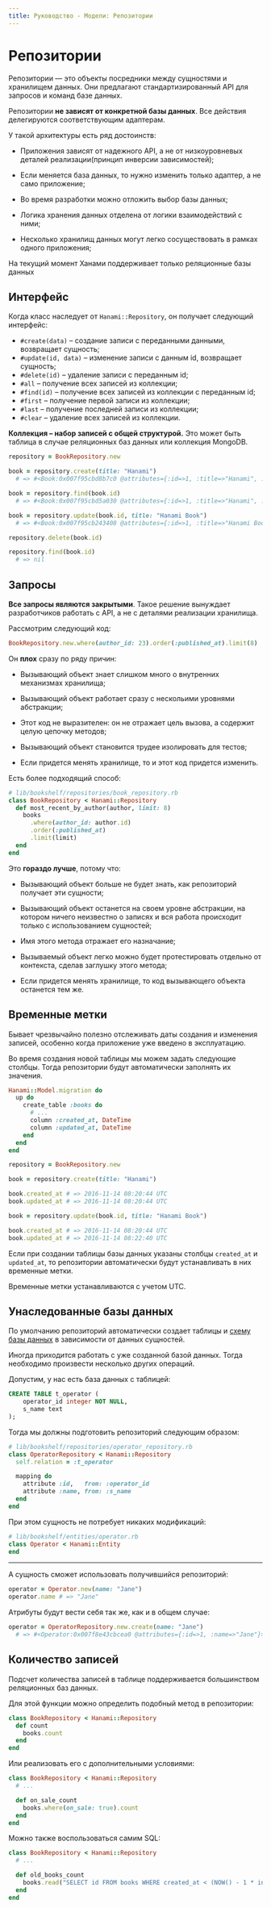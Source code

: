 ```yaml
---
title: Руководство - Модели: Репозитории
---
```


# Репозитории

Репозитории — это объекты посредники между сущностями и хранилищем данных.
Они предлагают стандартизированный API для запросов и команд базе данных.

Репозитории **не зависят от конкретной базы данных**. Все действия делегируются соответствующим адаптерам.

У такой архитектуры есть ряд достоинств:

  * Приложения зависят от надежного API, а не от низкоуровневых деталей реализации(принцип инверсии зависимостей);

  * Если меняется база данных, то нужно изменить только адаптер, а не само приложение;

  * Во время разработки можно отложить выбор базы данных;

  * Логика хранения данных отделена от логики взаимодействий с ними;

  * Несколько хранилищ данных могут легко сосуществовать в рамках одного приложения;

<p class="warning">
  На текущий момент Ханами поддерживает только реляционные базы данных
</p>

## Интерфейс

Когда класс наследует от `Hanami::Repository`, он получает следующий интерфейс:

  * `#create(data)` – создание записи с переданными данными, возвращает сущность;
  * `#update(id, data)` – изменение записи с данным id, возвращает сущность;
  * `#delete(id)` – удаление записи с переданным id;
  * `#all` – получение всех записей из коллекции;
  * `#find(id)` – получение всех записей из коллекции с переданным id;
  * `#first` – получение первой записи из коллекции;
  * `#last`  – получение последней записи из коллекции;
  * `#clear` – удаление всех записей из коллекции.

**Коллекция – набор записей с общей структурой.**
Это может быть таблица в случае реляционных баз данных или коллекция MongoDB.

```ruby
repository = BookRepository.new

book = repository.create(title: "Hanami")
  # => #<Book:0x007f95cbd8b7c0 @attributes={:id=>1, :title=>"Hanami", :created_at=>2016-11-13 16:02:37 UTC, :updated_at=>2016-11-13 16:02:37 UTC}>

book = repository.find(book.id)
  # => #<Book:0x007f95cbd5a030 @attributes={:id=>1, :title=>"Hanami", :created_at=>2016-11-13 16:02:37 UTC, :updated_at=>2016-11-13 16:02:37 UTC}>

book = repository.update(book.id, title: "Hanami Book")
  # => #<Book:0x007f95cb243408 @attributes={:id=>1, :title=>"Hanami Book", :created_at=>2016-11-13 16:02:37 UTC, :updated_at=>2016-11-13 16:03:34 UTC}>

repository.delete(book.id)

repository.find(book.id)
  # => nil
```

## Запросы

**Все запросы являются закрытыми**.
Такое решение вынуждает разработчиков работать с API, а не с деталями реализации хранилища.

Рассмотрим следующий код:

```ruby
BookRepository.new.where(author_id: 23).order(:published_at).limit(8)
```

Он **плох** сразу по ряду причин:

  * Вызывающий объект знает слишком много о внутренних механизмах хранилища;

  * Вызывающий объект работает сразу с нескольими уровнями абстракции;

  * Этот код не выразителен: он не отражает цель вызова, а содержит целую цепочку методов;

  * Вызывающий объект становится трудее изолировать для тестов;

  * Если придется менять хранилище, то и этот код придется изменить.

Есть более подходящий способ:

```ruby
# lib/bookshelf/repositories/book_repository.rb
class BookRepository < Hanami::Repository
  def most_recent_by_author(author, limit: 8)
    books
      .where(author_id: author.id)
      .order(:published_at)
      .limit(limit)
  end
end
```

Это **гораздо лучше**, потому что:

  * Вызывающий объект больше не будет знать, как репозиторий получает эти сущности;

  * Вызывающий объект останется на своем уровне абстракции, на котором ничего неизвестно о записях и вся работа происходит только с использованием сущностей;

  * Имя этого метода отражает его назначание;

  * Вызываемый объект легко можно будет протестировать отдельно от контекста, сделав заглушку этого метода;

  * Если придется менять хранилище, то код вызывающего объекта останется тем же.

## Временные метки

Бывает чрезвычайно полезно отслеживать даты создания и изменения записей, особенно когда приложение уже введено в эксплуатацию.

Во время создания новой таблицы мы можем задать следующие столбцы. Тогда репозитории будут автоматически заполнять их значения.

```ruby
Hanami::Model.migration do
  up do
    create_table :books do
      # ...
      column :created_at, DateTime
      column :updated_at, DateTime
    end
  end
end
```

```ruby
repository = BookRepository.new

book = repository.create(title: "Hanami")

book.created_at # => 2016-11-14 08:20:44 UTC
book.updated_at # => 2016-11-14 08:20:44 UTC

book = repository.update(book.id, title: "Hanami Book")

book.created_at # => 2016-11-14 08:20:44 UTC
book.updated_at # => 2016-11-14 08:22:40 UTC
```

<p class="convention">
  Если при создании таблицы базы данных указаны столбцы <code>created_at</code> и <code>updated_at</code>, то репозитории автоматически будут устанавливать в них временные метки.
</p>

<p class="notice">
  Временные метки устанавливаются с учетом UTC.
</p>

## Унаследованные базы данных

По умолчанию репозиторий автоматически создает таблицы и [схему базы данных](/guides/models/entities#automatic-schema) в зависимости от данных сущностей.

Иногда приходится работать с уже созданной базой данных. Тогда необходимо произвести несколько других операций.

Допустим, у нас есть база данных с таблицей:

```sql
CREATE TABLE t_operator (
    operator_id integer NOT NULL,
    s_name text
);
```

Тогда мы должны подготовить репозиторий следующим образом:

```ruby
# lib/bookshelf/repositories/operator_repository.rb
class OperatorRepository < Hanami::Repository
  self.relation = :t_operator

  mapping do
    attribute :id,   from: :operator_id
    attribute :name, from: :s_name
  end
end
```

При этом сущность не потребует никаких модификаций:

```ruby
# lib/bookshelf/entities/operator.rb
class Operator < Hanami::Entity
end
```

---

А сущность сможет использовать получившийся репозиторий:

```ruby
operator = Operator.new(name: "Jane")
operator.name # => "Jane"
```

Атрибуты будут вести себя так же, как и в общем случае:

```ruby
operator = OperatorRepository.new.create(name: "Jane")
  # => #<Operator:0x007f8e43cbcea0 @attributes={:id=>1, :name=>"Jane"}>
```

## Количество записей

Подсчет количества записей в таблице поддерживается большинством реляционных баз данных.

Для этой функции можно определить подобный метод в репозитории:

```ruby
class BookRepository < Hanami::Repository
  def count
    books.count
  end
end
```

Или реализовать его с дополнительными условиями:

```ruby
class BookRepository < Hanami::Repository
  # ...

  def on_sale_count
    books.where(on_sale: true).count
  end
end
```

Можно также воспользоваться самим SQL:

```ruby
class BookRepository < Hanami::Repository
  # ...

  def old_books_count
    books.read("SELECT id FROM books WHERE created_at < (NOW() - 1 * interval '1 year')").count
  end
end
```
